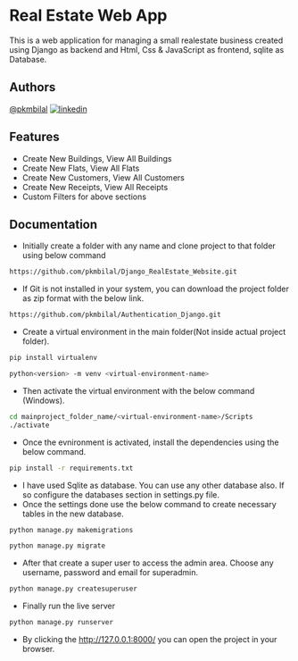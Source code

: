 
# Real Estate Web App

This is a web application for managing a small realestate business created using Django as backend and Html, Css & JavaScript as frontend, sqlite as Database.
## Authors

[@pkmbilal](https://github.com/pkmbilal) [![linkedin](https://img.shields.io/badge/linkedin-0A66C2?style=for-the-badge&logo=linkedin&logoColor=white)](https://www.linkedin.com/)



## Features

- Create New Buildings, View All Buildings
- Create New Flats, View All Flats
- Create New Customers, View All Customers
- Create New Receipts, View All Receipts
- Custom Filters for above sections
## Documentation

- Initially create a folder with any name and clone project to that folder using below command
```bash
https://github.com/pkmbilal/Django_RealEstate_Website.git
```
- If Git is not installed in your system, you can download the project folder as zip format with the below link.
```bash
https://github.com/pkmbilal/Authentication_Django.git
```
- Create a virtual environment in the main folder(Not inside actual project folder).
```bash
pip install virtualenv
```
```bash
python<version> -m venv <virtual-environment-name>
```
- Then activate the virtual environment with the below command (Windows).
```bash
cd mainproject_folder_name/<virtual-environment-name>/Scripts
./activate
```
- Once the evnironment is activated, install the dependencies using the below command.
```bash
pip install -r requirements.txt
```
- I have used Sqlite as database. You can use any other database also. If so configure the databases section in settings.py file.
- Once the settings done use the below command to create necessary tables in the new database.
```bash
python manage.py makemigrations
```
```bash
python manage.py migrate
```
- After that create a super user to access the admin area. Choose any username, password and email for superadmin.
```bash
python manage.py createsuperuser
```
- Finally run the live server
```bash
python manage.py runserver
```
- By clicking the http://127.0.0.1:8000/ you can open the project in your browser.